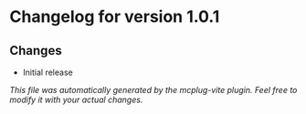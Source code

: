 # Changelog for version 1.0.1

## Changes
- Initial release

_This file was automatically generated by the mcplug-vite plugin. Feel free to modify it with your actual changes._
